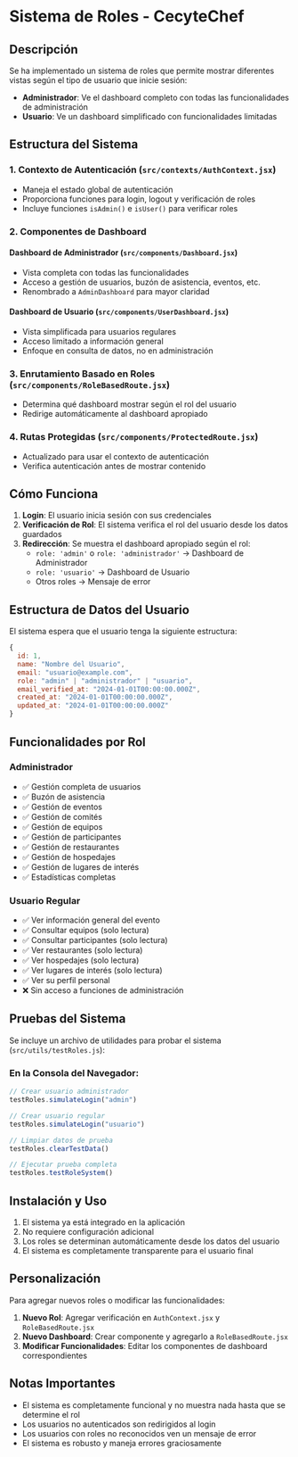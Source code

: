 # Sistema de Roles - CecyteChef

## Descripción

Se ha implementado un sistema de roles que permite mostrar diferentes vistas según el tipo de usuario que inicie sesión:

- **Administrador**: Ve el dashboard completo con todas las funcionalidades de administración
- **Usuario**: Ve un dashboard simplificado con funcionalidades limitadas

## Estructura del Sistema

### 1. Contexto de Autenticación (`src/contexts/AuthContext.jsx`)
- Maneja el estado global de autenticación
- Proporciona funciones para login, logout y verificación de roles
- Incluye funciones `isAdmin()` e `isUser()` para verificar roles

### 2. Componentes de Dashboard

#### Dashboard de Administrador (`src/components/Dashboard.jsx`)
- Vista completa con todas las funcionalidades
- Acceso a gestión de usuarios, buzón de asistencia, eventos, etc.
- Renombrado a `AdminDashboard` para mayor claridad

#### Dashboard de Usuario (`src/components/UserDashboard.jsx`)
- Vista simplificada para usuarios regulares
- Acceso limitado a información general
- Enfoque en consulta de datos, no en administración

### 3. Enrutamiento Basado en Roles (`src/components/RoleBasedRoute.jsx`)
- Determina qué dashboard mostrar según el rol del usuario
- Redirige automáticamente al dashboard apropiado

### 4. Rutas Protegidas (`src/components/ProtectedRoute.jsx`)
- Actualizado para usar el contexto de autenticación
- Verifica autenticación antes de mostrar contenido

## Cómo Funciona

1. **Login**: El usuario inicia sesión con sus credenciales
2. **Verificación de Rol**: El sistema verifica el rol del usuario desde los datos guardados
3. **Redirección**: Se muestra el dashboard apropiado según el rol:
   - `role: 'admin'` o `role: 'administrador'` → Dashboard de Administrador
   - `role: 'usuario'` → Dashboard de Usuario
   - Otros roles → Mensaje de error

## Estructura de Datos del Usuario

El sistema espera que el usuario tenga la siguiente estructura:

```javascript
{
  id: 1,
  name: "Nombre del Usuario",
  email: "usuario@example.com",
  role: "admin" | "administrador" | "usuario",
  email_verified_at: "2024-01-01T00:00:00.000Z",
  created_at: "2024-01-01T00:00:00.000Z",
  updated_at: "2024-01-01T00:00:00.000Z"
}
```

## Funcionalidades por Rol

### Administrador
- ✅ Gestión completa de usuarios
- ✅ Buzón de asistencia
- ✅ Gestión de eventos
- ✅ Gestión de comités
- ✅ Gestión de equipos
- ✅ Gestión de participantes
- ✅ Gestión de restaurantes
- ✅ Gestión de hospedajes
- ✅ Gestión de lugares de interés
- ✅ Estadísticas completas

### Usuario Regular
- ✅ Ver información general del evento
- ✅ Consultar equipos (solo lectura)
- ✅ Consultar participantes (solo lectura)
- ✅ Ver restaurantes (solo lectura)
- ✅ Ver hospedajes (solo lectura)
- ✅ Ver lugares de interés (solo lectura)
- ✅ Ver su perfil personal
- ❌ Sin acceso a funciones de administración

## Pruebas del Sistema

Se incluye un archivo de utilidades para probar el sistema (`src/utils/testRoles.js`):

### En la Consola del Navegador:

```javascript
// Crear usuario administrador
testRoles.simulateLogin("admin")

// Crear usuario regular
testRoles.simulateLogin("usuario")

// Limpiar datos de prueba
testRoles.clearTestData()

// Ejecutar prueba completa
testRoles.testRoleSystem()
```

## Instalación y Uso

1. El sistema ya está integrado en la aplicación
2. No requiere configuración adicional
3. Los roles se determinan automáticamente desde los datos del usuario
4. El sistema es completamente transparente para el usuario final

## Personalización

Para agregar nuevos roles o modificar las funcionalidades:

1. **Nuevo Rol**: Agregar verificación en `AuthContext.jsx` y `RoleBasedRoute.jsx`
2. **Nuevo Dashboard**: Crear componente y agregarlo a `RoleBasedRoute.jsx`
3. **Modificar Funcionalidades**: Editar los componentes de dashboard correspondientes

## Notas Importantes

- El sistema es completamente funcional y no muestra nada hasta que se determine el rol
- Los usuarios no autenticados son redirigidos al login
- Los usuarios con roles no reconocidos ven un mensaje de error
- El sistema es robusto y maneja errores graciosamente
